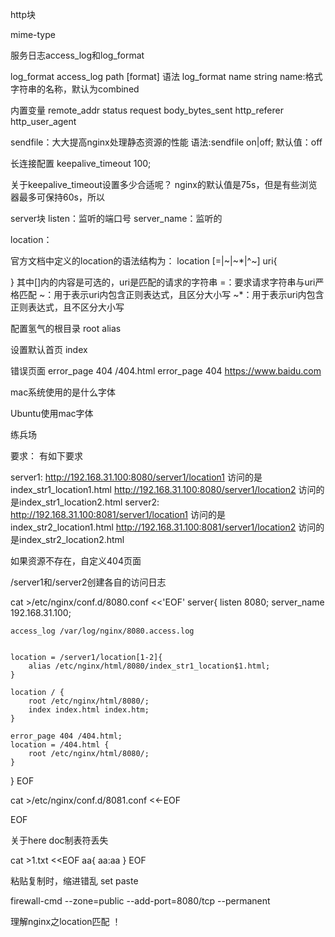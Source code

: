 




http块

mime-type

服务日志access_log和log_format




log_format
access_log path [format]
语法
log_format name string
name:格式字符串的名称，默认为combined


内置变量
remote_addr
status
request
body_bytes_sent
http_referer
http_user_agent







sendfile：大大提高nginx处理静态资源的性能
语法:sendfile on|off;
默认值：off



长连接配置
keepalive_timeout 100;



关于keepalive_timeout设置多少合适呢？
nginx的默认值是75s，但是有些浏览器最多可保持60s，所以





server块
listen：监听的端口号
server_name：监听的


location：

官方文档中定义的location的语法结构为：
location [=|~|~*|^~] uri{
	
}
其中[]内的内容是可选的，uri是匹配的请求的字符串
=：要求请求字符串与uri严格匹配
~：用于表示uri内包含正则表达式，且区分大小写
~*：用于表示uri内包含正则表达式，且不区分大小写



配置氢气的根目录
root
alias


设置默认首页
index 




错误页面
error_page 404 /404.html
error_page 404 https://www.baidu.com






mac系统使用的是什么字体

Ubuntu使用mac字体








练兵场


要求：
有如下要求

server1:
http://192.168.31.100:8080/server1/location1
访问的是index_str1_location1.html
http://192.168.31.100:8080/server1/location2
访问的是index_str1_location2.html
server2:
http://192.168.31.100:8081/server1/location1
访问的是index_str2_location1.html
http://192.168.31.100:8081/server1/location2
访问的是index_str2_location2.html

如果资源不存在，自定义404页面

/server1和/server2创建各自的访问日志

cat >/etc/nginx/conf.d/8080.conf <<'EOF'
server{
	listen 8080;
	server_name 192.168.31.100;
	
	
	access_log /var/log/nginx/8080.access.log
	
	
	location = /server1/location[1-2]{
		alias /etc/nginx/html/8080/index_str1_location$1.html;
	}
	
	location / {
		root /etc/nginx/html/8080/;
		index index.html index.htm;
	}
	
	error_page 404 /404.html;
	location = /404.html {
		root /etc/nginx/html/8080/;
	}
}
EOF


cat >/etc/nginx/conf.d/8081.conf <<-EOF


EOF


关于here doc制表符丢失

cat >1.txt <<EOF
aa{
	aa:aa
}
EOF


粘贴复制时，缩进错乱
set paste



firewall-cmd --zone=public --add-port=8080/tcp --permanent   



理解nginx之location匹配
！